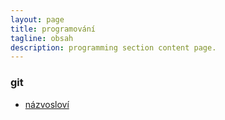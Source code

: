 ```yaml
---
layout: page
title: programování
tagline: obsah
description: programming section content page.
---
```


### git

- [názvosloví](programming_git_definitions.html)

<!--

### Docker

- jak používat docker (vytvoření, spuštění, opuštění, smazání)

### git

- poznámky z poznámek v Macu

### Python

- pandas
- flask a vytvoření webové aplikace
- click
- testování modulu
- psaní modulu v pythonu
- venv

### R

- nahrávání dat, manipulace s daty
- vizualizace pomocí ggplot2
- shiny

### Ruby

- přidat, jak testovat stranky lokalne (klidně přeložit stránku ze simple_site Karla Bromana)

-->
